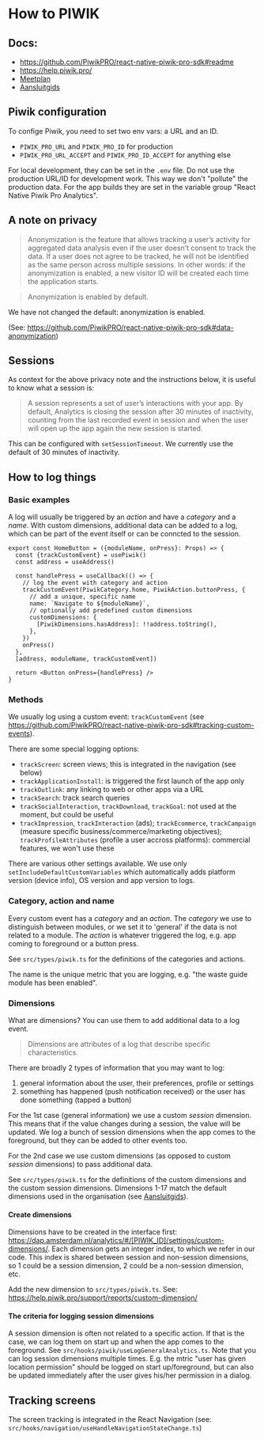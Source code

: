 # How to PIWIK

## Docs:

- https://github.com/PiwikPRO/react-native-piwik-pro-sdk#readme
- https://help.piwik.pro/
- [Meetplan](https://hoofdstad.sharepoint.com/:w:/r/sites/AmsterdamApp/_layouts/15/Doc.aspx?sourcedoc=%7B93166DC8-DF58-4D3A-8C2B-5380D8DC8333%7D&file=Meetplan%20Piwik%20Pro%20Amsterdam%20App.docx)
- [Aansluitgids](https://hoofdstad.sharepoint.com/:p:/r/sites/AmsterdamApp/_layouts/15/Doc.aspx?sourcedoc=%7B558373BD-BDBF-4268-BA07-DBB004B64AC8%7D&file=Technisch%20-%20Aansluitgids%20DAP%20-%20Generiek%20Meetplan.pptx)

## Piwik configuration

To confige Piwik, you need to set two env vars: a URL and an ID.
- `PIWIK_PRO_URL` and `PIWIK_PRO_ID` for production
- `PIWIK_PRO_URL_ACCEPT` and `PIWIK_PRO_ID_ACCEPT` for anything else

For local development, they can be set in the `.env` file. Do not use the production URL/ID for development work. This way we don't "pollute" the production data. For the app builds they are set in the variable group "React Native Piwik Pro Analytics".

## A note on privacy

> Anonymization is the feature that allows tracking a user’s activity for aggregated data analysis even if the user doesn’t consent to track the data. If a user does not agree to be tracked, he will not be identified as the same person across multiple sessions. In other words: if the anonymization is enabled, a new visitor ID will be created each time the application starts.

> Anonymization is enabled by default.

We have not changed the default: anonymization is enabled.

(See: https://github.com/PiwikPRO/react-native-piwik-pro-sdk#data-anonymization)

## Sessions

As context for the above privacy note and the instructions below, it is useful to know what a session is:

> A session represents a set of user’s interactions with your app. By default, Analytics is closing the session after 30 minutes of inactivity, counting from the last recorded event in session and when the user will open up the app again the new session is started.

This can be configured with `setSessionTimeout`. We currently use the default of 30 minutes of inactivity.

## How to log things

### Basic examples

A log will usually be triggered by an _action_ and have a _category_ and a _name_. With custom dimensions, additional data can be added to a log, which can be part of the event itself or can be conncted to the session.

```tsx
export const HomeButton = ({moduleName, onPress}: Props) => {
  const {trackCustomEvent} = usePiwik()
  const address = useAddress()

  const handlePress = useCallback(() => {
    // log the event with category and action
    trackCustomEvent(PiwikCategory.home, PiwikAction.buttonPress, {
      // add a unique, specific name
      name: `Navigate to ${moduleName}`,
      // optionally add predefined custom dimensions
      customDimensions: {
        [PiwikDimensions.hasAddress]: !!address.toString(),
      },
    })
    onPress()
  },
  [address, moduleName, trackCustomEvent])

  return <Button onPress={handlePress} />
}
```

### Methods

We usually log using a custom event: `trackCustomEvent` (see https://github.com/PiwikPRO/react-native-piwik-pro-sdk#tracking-custom-events).

There are some special logging options:
- `trackScreen`: screen views; this is integrated in the navigation (see below)
- `trackApplicationInstall`: is triggered the first launch of the app only
- `trackOutlink`: any linking to web or other apps via a URL
- `trackSearch`: track search queries
- `trackSocialInteraction`, `trackDownload`, `trackGoal`: not used at the moment, but could be useful
- `trackImpression`, `trackInteraction` (ads); `trackEcommerce`, `trackCampaign` (measure specific business/commerce/marketing objectives); `trackProfileAttributes` (profile a user accross platforms): commercial features, we won't use these

There are various other settings available. We use only `setIncludeDefaultCustomVariables` which automatically adds platform version (device info), OS version and app version to logs.

### Category, action and name

Every custom event has a _category_ and an _action_. The _category_ we use to distinguish between modules, or we set it to 'general' if the data is not related to a module. The _action_ is whatever triggered the log, e.g. app coming to foreground or a button press.

See `src/types/piwik.ts` for the definitions of the categories and actions.

The name is the unique metric that you are logging, e.g. "the waste guide module has been enabled".

### Dimensions

What are dimensions? You can use them to add additional data to a log event.

> Dimensions are attributes of a log that describe specific characteristics.

There are broadly 2 types of information that you may want to log:
1. general information about the user, their preferences, profile or settings
2. something has happened (push notification received) or the user has done something (tapped a button)

For the 1st case (general information) we use a custom *session* dimension. This means that if the value changes during a session, the value will be updated. We log a bunch of session dimensions when the app comes to the foreground, but they can be added to other events too.

For the 2nd case we use custom dimensions (as opposed to custom *session* dimensions) to pass additional data.

See `src/types/piwik.ts` for the definitions of the custom dimensions and the custom session dimensions. Dimensions 1-17 match the default dimensions used in the organisation (see [Aansluitgids](https://hoofdstad.sharepoint.com/:p:/r/sites/AmsterdamApp/_layouts/15/Doc.aspx?sourcedoc=%7B558373BD-BDBF-4268-BA07-DBB004B64AC8%7D&file=Technisch%20-%20Aansluitgids%20DAP%20-%20Generiek%20Meetplan.pptx)).

#### Create dimensions

Dimensions have to be created in the interface first: https://dap.amsterdam.nl/analytics/#/[PIWIK_ID]/settings/custom-dimensions/. Each dimension gets an integer index, to which we refer in our code. This index is shared between session and non-session dimensions, so 1 could be a session dimension, 2 could be a non-session dimension, etc.

Add the new dimension to `src/types/piwik.ts`. See: https://help.piwik.pro/support/reports/custom-dimension/

#### The criteria for logging session dimensions

A session dimension is often not related to a specific action. If that is the case, we can log them on start up and when the app comes to the foreground. See `src/hooks/piwik/useLogGeneralAnalytics.ts`. Note that you can log session dimensions multiple times. E.g. the mtric "user has given location permission" should be logged on start up/foreground, but can also be updated immediately after the user gives his/her permission in a dialog.

## Tracking screens

The screen tracking is integrated in the React Navigation (see: `src/hooks/navigation/useHandleNavigationStateChange.ts`)
